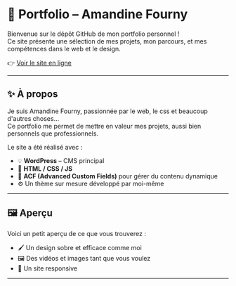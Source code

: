 # 🎨 Portfolio – Amandine Fourny

Bienvenue sur le dépôt GitHub de mon portfolio personnel !  
Ce site présente une sélection de mes projets, mon parcours, et mes compétences dans le web et le design.

👉 [Voir le site en ligne](http://amandine-fourny.be/)

---

## ✨ À propos

Je suis Amandine Fourny, passionnée par le web, le css et beaucoup d'autres choses...  
Ce portfolio me permet de mettre en valeur mes projets, aussi bien personnels que professionnels.

Le site a été réalisé avec :
- 💡 **WordPress** – CMS principal
- 🎨 **HTML / CSS / JS**
- 🧩 **ACF (Advanced Custom Fields)** pour gérer du contenu dynamique
- ⚙️ Un thème sur mesure développé par moi-même

---

## 🖼️ Aperçu

Voici un petit aperçu de ce que vous trouverez :

- 🖌️ Un design sobre et efficace comme moi
- 🖼️ Des vidéos et images tant que vous voulez
- 📱 Un site responsive


---